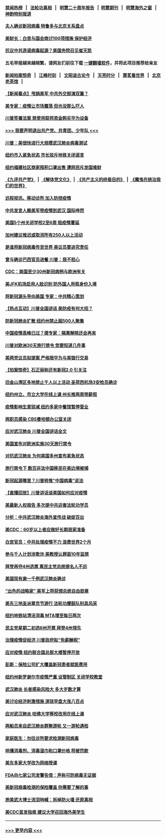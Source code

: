 #### [禁闻热榜](热点新闻.md?=0)  &nbsp;&nbsp;|&nbsp;&nbsp; [法轮功真相](https://github.com/gfw-breaker/truth/blob/master/README.md?=0) &nbsp;&nbsp;|&nbsp;&nbsp; [明慧二十周年报告](https://github.com/gfw-breaker/mh-reports/blob/master/README.md?=0) &nbsp;&nbsp;|&nbsp;&nbsp;[明慧期刊](https://github.com/gfw-breaker/mh-qikan) &nbsp;&nbsp;|&nbsp;&nbsp; [明慧海外之窗](https://github.com/gfw-breaker/mh-news/blob/master/README.md?=0) &nbsp;&nbsp;|&nbsp;&nbsp; [神韵特别报道](https://github.com/gfw-breaker/mh-news/blob/master/shenyun.md?=0)
#### [夫人确诊新冠病毒 特鲁多与北京关系盘点](../pages/nsc412/n11938748.md?t=03140631) 
#### [美财长：白宫与国会商讨100项措施 保护经济](../pages/nsc412/n11938829.md?t=03140631) 
#### [抗议中共造谣病毒起源？美国务院召见崔天凯](../pages/nsc412/n11938747.md?t=03140631) 
#### 五毛举报越来越频繁，请网友们前往下载 [一键翻墙软件](https://github.com/gfw-breaker/ssr-accounts)，并将此项目推荐给亲友
#### [新闻拍案惊奇](https://github.com/gfw-breaker/banned-news/blob/master/pages/link4.md) &nbsp;&nbsp;|&nbsp;&nbsp; [江峰时刻](https://github.com/gfw-breaker/banned-news/blob/master/pages/link4.md) &nbsp;&nbsp;|&nbsp;&nbsp; [文昭谈古论今](https://github.com/gfw-breaker/banned-news/blob/master/pages/link4.md) &nbsp;&nbsp;|&nbsp;&nbsp; [天亮时分](https://github.com/gfw-breaker/banned-news/blob/master/pages/link4.md) &nbsp;&nbsp;|&nbsp;&nbsp; [萧茗看世界](https://github.com/gfw-breaker/banned-news/blob/master/pages/link4.md) &nbsp;&nbsp;|&nbsp;&nbsp; [北京老茶馆](https://github.com/gfw-breaker/banned-news/blob/master/pages/link4.md) &nbsp;&nbsp;|&nbsp;&nbsp; 
#### [【新闻看点】甩锅美军 中共外交部演双簧？](../pages/nsc412/n11938828.md?t=03140631) 
#### [美专家：疫情让市场震荡 但也没那么吓人](../pages/nsc412/n11938573.md?t=03140631) 
#### [川普签署法案 禁使用联邦资金购买华为设备](../pages/nsc412/n11938279.md?t=03140631) 
#### [>>> 我要声明退出共产党、共青团、少年队 <<<](https://github.com/begood0513/goodnews/blob/master/quit/letter.md) 
#### [川普：美很快进行大规模武汉肺炎病毒测试](../pages/nsc412/n11938523.md?t=03140631) 
#### [纽约市入紧急状态  市长驳斥地铁关闭谣言](../pages/nsc412/n11937384.md?t=03140631) 
#### [纽约福建社区商家囤积口罩出售 遭网民斥发国难财](../pages/nsc412/n11937354.md?t=03140631) 
#### [《九评共产党》](https://github.com/begood0513/9ping.md/blob/master/README.md) &nbsp;|&nbsp; [《解体党文化》](../../../../jtdwh.md/blob/master/README.md)  &nbsp;|&nbsp; [《共产主义的终极目的》](../../../../gczydzjmd.md/blob/master/README.md) &nbsp;|&nbsp; [《魔鬼在统治我们的世界》](../../../../mgztzwmdsj.md/blob/master/README.md) 
#### [远程视讯、移动诊所  加入防控疫情](../pages/nsc412/n11937370.md?t=03140631) 
#### [中共发言人赖美军带疫情到武汉 国际哗然](../pages/nsc412/n11936484.md?t=03140631) 
#### [美国5个州关闭学校2至6周 阻疫情蔓延](../pages/nsc412/n11937190.md?t=03140631) 
#### [加州建议推迟或取消所有250人以上活动](../pages/nsc412/n11937373.md?t=03140631) 
#### [是谁将新冠病毒传至世界 美议员要追究责任](../pages/nsc412/n11936827.md?t=03140631) 
#### [曾与确诊巴西官员进餐 川普：我不担心](../pages/nsc412/n11936958.md?t=03140631) 
#### [CDC：美国至少30州新冠病例与欧洲有关](../pages/nsc412/n11936623.md?t=03140631) 
#### [美JFK机场启用人脸识别 防外国人用假身份入境](../pages/nsc412/n11936511.md?t=03140631) 
#### [将新冠源头导向美国 专家：中共精心策划](../pages/nsc412/n11936432.md?t=03140631) 
#### [【热点互动】川普全国讲话 美防疫有何大招？](../pages/nsc412/n11936288.md?t=03140631) 
#### [防新冠肺炎扩散 纽约州禁止超500人聚集](../pages/nsc412/n11936400.md?t=03140631) 
#### [中国疫情高峰已过？德专家：隔离解除还会再来](../pages/nsc412/n11935994.md?t=03140631) 
#### [川普对欧洲30天旅行禁令 您要知道几件事](../pages/nsc412/n11935870.md?t=03140631) 
#### [美两党议员拟提案 严格限华为与美银行交易](../pages/nsc412/n11935733.md?t=03140631) 
#### [【拍案惊奇】石正丽称还有新冠2.0 引关注](../pages/nsc412/n11934119.md?t=03140631) 
#### [旧金山湾区多地禁止千人以上活动  圣荷西机场3安检员确诊](../pages/nsc412/n11934646.md?t=03140631) 
#### [纽约州立、市立大学在线上课 州长推两周带薪假](../pages/nsc412/n11934353.md?t=03140631) 
#### [疫情影响生意锐减  纽约多家中餐馆暂停营业](../pages/nsc412/n11934327.md?t=03140631) 
#### [两职员感染  CBS曼哈顿办公室关闭](../pages/nsc412/n11934324.md?t=03140631) 
#### [应对武汉肺炎 川普全国讲话全文](../pages/nsc412/n11934150.md?t=03140631) 
#### [美国宣布对欧洲实施30天旅行禁令](../pages/nsc412/n11933815.md?t=03140631) 
#### [对抗武汉肺炎 为何美国多州宣布紧急状态](../pages/nsc412/n11933167.md?t=03140631) 
#### [旅行禁令下 数百非法中国移民在美边境被捕](../pages/nsc412/n11933581.md?t=03140631) 
#### [新冠起源哪里？川普转推“中国病毒”说法](../pages/nsc412/n11933596.md?t=03140631) 
#### [【直播回放】川普讲话谈美国如何应对疫情](../pages/nsc412/n11933533.md?t=03140631) 
#### [美最新人权报告 多次提中共迫害法轮功学员](../pages/nsc412/n11933487.md?t=03140631) 
#### [分析：中共武汉肺炎海外宣传战 破绽百出](../pages/nsc412/n11933338.md?t=03140631) 
#### [美CDC：60岁以上者应做好长期居家准备](../pages/nsc412/n11933128.md?t=03140631) 
#### [白宫官员：中共处理疫情不力 浪费世界2个月](../pages/nsc412/n11932744.md?t=03140631) 
#### [参与千人计划涉欺诈 美教授认罪面10年监禁](../pages/nsc412/n11932927.md?t=03140631) 
#### [拜登再夺4州选票 离民主党总统提名人不远](../pages/nsc412/n11932668.md?t=03140631) 
#### [美国现有逾一千例武汉肺炎确诊](../pages/nsc412/n11932451.md?t=03140631) 
#### [“出色的战略家” 美军上将获颁总统自由勋章](../pages/nsc412/n11932193.md?t=03140631) 
#### [美东三地圣派翠克节游行  法轮功腰鼓队别具风采](../pages/nsc412/n11931646.md?t=03140631) 
#### [纽约地铁站清洁消毒  MTA增至每日两次](../pages/nsc412/n11931570.md?t=03140631) 
#### [民主党星期二初选6州开票 拜登4州领先](../pages/nsc412/n11931114.md?t=03140631) 
#### [治理疫情促经济 川普政府拟“免薪酬税”](../pages/nsc412/n11931088.md?t=03140631) 
#### [应对疫情 纽约联合国总部大楼暂停开放](../pages/nsc412/n11930658.md?t=03140631) 
#### [彭斯：保险公司扩大覆盖新冠患者就医费用](../pages/nsc412/n11930726.md?t=03140631) 
#### [纽约州新罗谢尔市疫情严重  设管制区 关闭学校教堂](../pages/nsc412/n11930740.md?t=03140631) 
#### [武汉肺炎 长者感染风险大 多大岁数才算](../pages/nsc412/n11930449.md?t=03140631) 
#### [美讨论经济刺激措施 道琼早盘大涨八百点](../pages/nsc412/n11930191.md?t=03140631) 
#### [应对武汉肺炎 哈佛大学等校改用在线上课](../pages/nsc412/n11930193.md?t=03140631) 
#### [两船员来自武汉肺炎群聚游轮 又一游轮遇检](../pages/nsc412/n11929594.md?t=03140631) 
#### [家庭医生：勿往诊所要求检测新冠病毒](../pages/nsc412/n11928883.md?t=03140631) 
#### [哄擡消毒剂、消毒湿巾和口罩价格  将被罚款](../pages/nsc412/n11928907.md?t=03140631) 
#### [美东多家大学改为网络授课](../pages/nsc412/n11928896.md?t=03140631) 
#### [FDA向七家公司发警告信：声称可防病毒无证据](../pages/nsc412/n11928912.md?t=03140631) 
#### [美新冠病毒检测的保险覆盖 你需要了解的事](../pages/nsc412/n11928755.md?t=03140631) 
#### [旅美武大博士流泪呐喊：拆掉防火墙 还原真相](../pages/nsc412/n11928097.md?t=03140631) 
#### [美CDC首发指南 建议大学召回海外美学生](../pages/nsc412/n11928060.md?t=03140631) 

----
#### [ >>> 更早内容 <<< ](../indexes/nsc412-earlier.md)
